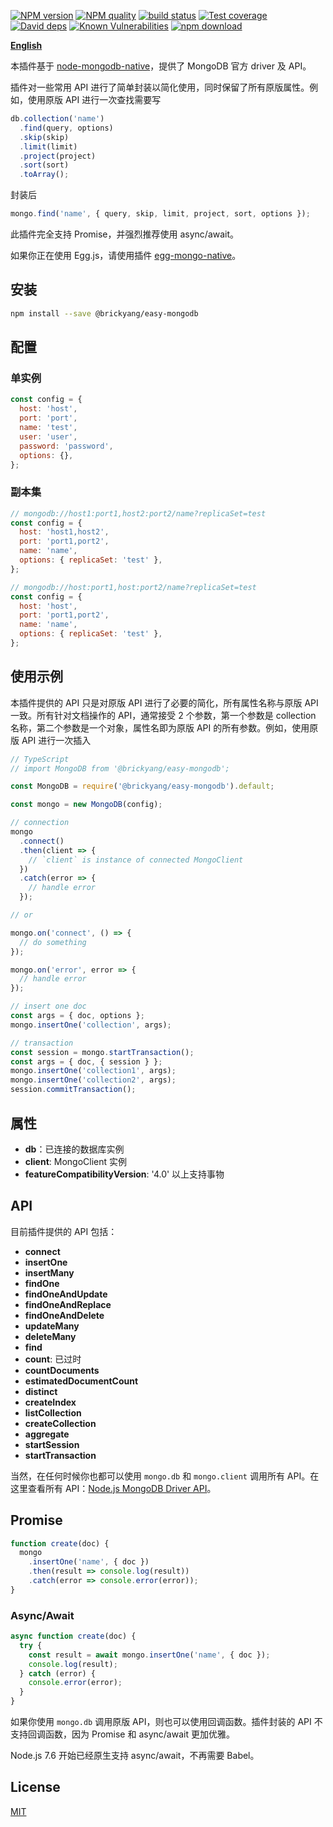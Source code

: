 [![NPM version][npm-image]][npm-url]
[![NPM quality][quality-image]][quality-url]
[![build status][travis-image]][travis-url]
[![Test coverage][codecov-image]][codecov-url]
[![David deps][david-image]][david-url]
[![Known Vulnerabilities][snyk-image]][snyk-url]
[![npm download][download-image]][download-url]

[npm-image]: https://img.shields.io/npm/v/egg-mongo-native.svg?style=flat-square
[npm-url]: https://npmjs.org/package/egg-mongo-native
[quality-image]: http://npm.packagequality.com/shield/egg-mongo-native.svg?style=flat-square
[quality-url]: http://packagequality.com/#?package=egg-mongo-native
[travis-image]: https://img.shields.io/travis/brickyang/egg-mongo-native.svg?branch=master&style=flat-square
[travis-url]: https://travis-ci.org/brickyang/egg-mongo-native
[codecov-image]: https://img.shields.io/codecov/c/github/brickyang/egg-mongo-native.svg?style=flat-square
[codecov-url]: https://codecov.io/github/brickyang/egg-mongo-native?branch=master
[david-image]: https://img.shields.io/david/brickyang/egg-mongo-native.svg?branch=master&style=flat-square
[david-url]: https://david-dm.org/brickyang/egg-mongo-native?branch=master
[snyk-image]: https://snyk.io/test/npm/egg-mongo-native/badge.svg?style=flat-square
[snyk-url]: https://snyk.io/test/npm/egg-mongo-native
[download-image]: https://img.shields.io/npm/dm/egg-mongo-native.svg?style=flat-square
[download-url]: https://npmjs.org/package/egg-mongo-native

[**English**](https://github.com/brickyang/easy-mongodb/blob/master/README.md)

本插件基于
[node-mongodb-native](https://github.com/mongodb/node-mongodb-native)，提供了
MongoDB 官方 driver 及 API。

插件对一些常用 API 进行了简单封装以简化使用，同时保留了所有原版属性。例如，使用原版 API 进行一次查找需要写

```js
db.collection('name')
  .find(query, options)
  .skip(skip)
  .limit(limit)
  .project(project)
  .sort(sort)
  .toArray();
```

封装后

```js
mongo.find('name', { query, skip, limit, project, sort, options });
```

此插件完全支持 Promise，并强烈推荐使用 async/await。

如果你正在使用 Egg.js，请使用插件 [egg-mongo-native](https://github.com/brickyang/egg-mongo-native)。

## 安装

```bash
npm install --save @brickyang/easy-mongodb
```

## 配置

### 单实例

```js
const config = {
  host: 'host',
  port: 'port',
  name: 'test',
  user: 'user',
  password: 'password',
  options: {},
};
```

### 副本集

```js
// mongodb://host1:port1,host2:port2/name?replicaSet=test
const config = {
  host: 'host1,host2',
  port: 'port1,port2',
  name: 'name',
  options: { replicaSet: 'test' },
};

// mongodb://host:port1,host:port2/name?replicaSet=test
const config = {
  host: 'host',
  port: 'port1,port2',
  name: 'name',
  options: { replicaSet: 'test' },
};
```

## 使用示例

本插件提供的 API 只是对原版 API 进行了必要的简化，所有属性名称与原版 API 一致。所有针对文档操作的 API，通常接受 2 个参数，第一个参数是 collection 名称，第二个参数是一个对象，属性名即为原版 API 的所有参数。例如，使用原版 API 进行一次插入

```js
// TypeScript
// import MongoDB from '@brickyang/easy-mongodb';

const MongoDB = require('@brickyang/easy-mongodb').default;

const mongo = new MongoDB(config);

// connection
mongo
  .connect()
  .then(client => {
    // `client` is instance of connected MongoClient
  })
  .catch(error => {
    // handle error
  });

// or

mongo.on('connect', () => {
  // do something
});

mongo.on('error', error => {
  // handle error
});

// insert one doc
const args = { doc, options };
mongo.insertOne('collection', args);

// transaction
const session = mongo.startTransaction();
const args = { doc, { session } };
mongo.insertOne('collection1', args);
mongo.insertOne('collection2', args);
session.commitTransaction();
```

## 属性

- **db**：已连接的数据库实例
- **client**: MongoClient 实例
- **featureCompatibilityVersion**: '4.0' 以上支持事物

## API

目前插件提供的 API 包括：

- **connect**
- **insertOne**
- **insertMany**
- **findOne**
- **findOneAndUpdate**
- **findOneAndReplace**
- **findOneAndDelete**
- **updateMany**
- **deleteMany**
- **find**
- **count**: 已过时
- **countDocuments**
- **estimatedDocumentCount**
- **distinct**
- **createIndex**
- **listCollection**
- **createCollection**
- **aggregate**
- **startSession**
- **startTransaction**

当然，在任何时候你也都可以使用 `mongo.db` 和 `mongo.client` 调用所有 API。在这里查看所有
API：[Node.js MongoDB Driver API](http://mongodb.github.io/node-mongodb-native/3.1/api/)。

## Promise

```js
function create(doc) {
  mongo
    .insertOne('name', { doc })
    .then(result => console.log(result))
    .catch(error => console.error(error));
}
```

### Async/Await

```js
async function create(doc) {
  try {
    const result = await mongo.insertOne('name', { doc });
    console.log(result);
  } catch (error) {
    console.error(error);
  }
}
```

如果你使用 `mongo.db` 调用原版 API，则也可以使用回调函数。插件封装的 API 不支持回调函数，因为 Promise 和 async/await 更加优雅。

Node.js 7.6 开始已经原生支持 async/await，不再需要 Babel。

## License

[MIT](LICENSE)
